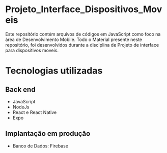 # Projeto_Interface_Dispositivos_Moveis
Este repositório contém arquivos de códigos em JavaScript como foco na área de Desenvolvimento Mobile. Todo o Material presente neste repositório, foi desenvolvidos durante a disciplina de Projeto de interface para dispositivos moveis.

# Tecnologias utilizadas
## Back end
- JavaScript
- NodeJs
- React e React Native
- Expo

## Implantação em produção
- Banco de Dados: Firebase
